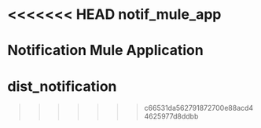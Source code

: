 <<<<<<< HEAD
notif_mule_app
==============

Notification Mule Application
=======
dist_notification
=================
>>>>>>> c66531da562791872700e88acd44625977d8ddbb
